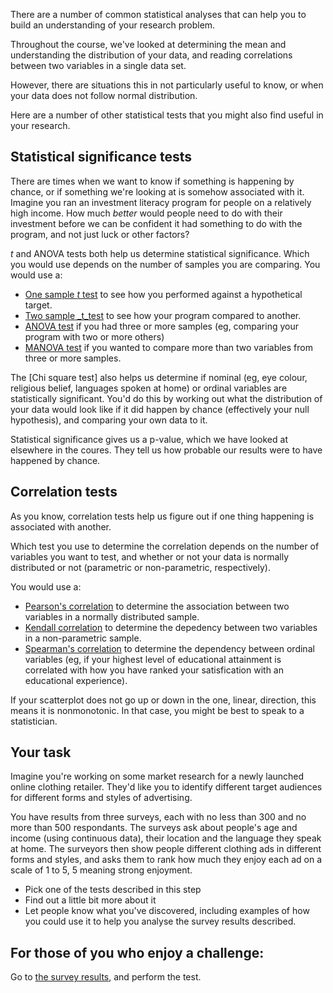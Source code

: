 There are a number of common statistical analyses that can help you to build an understanding of your research problem.

Throughout the course, we've looked at determining the mean and understanding the distribution of your data, and reading correlations between two variables in a single data set.

However, there are situations this in not particularly useful to know, or when your data does not follow normal distribution.

Here are a number of other statistical tests that you might also find useful in your research.


## Statistical significance tests

There are times when we want to know if something is happening by chance, or if something we're looking at is somehow associated with it.  Imagine you ran an investment literacy program for people on a relatively high income.  How much _better_ would people need to do with their investment before we can be confident it had something to do with the program, and not just luck or other factors? 

_t_ and ANOVA tests both help us determine statistical significance.  Which you would use depends on the number of samples you are comparing.  You would use a:

* [One sample _t_ test](http://blog.minitab.com/blog/statistics-and-quality-data-analysis/what-is-a-t-test-and-why-is-it-like-telling-a-kid-to-clean-up-that-mess-in-the-kitchen) to see how you performed against a hypothetical target.
* [Two sample _t_test](link) to see how your program compared to another.
* [ANOVA test](link) if you had three or more samples (eg, comparing your program with two or more others)
* [MANOVA test](link) if you wanted to compare more than two variables from three or more samples.

The [Chi square test] also helps us determine if nominal (eg, eye colour, religious belief, languages spoken at home) or ordinal variables are statistically significant.  You'd do this by working out what the distribution of your data would look like if it did happen by chance (effectively your null hypothesis), and comparing your own data to it.  

Statistical significance gives us a p-value, which we have looked at elsewhere in the coures.  They tell us how probable our results were to have happened by chance.

## Correlation tests

As you know, correlation tests help us figure out if one thing happening is associated with another.

Which test you use to determine the correlation depends on the number of variables you want to test, and whether or not your data is normally distributed or not (parametric or non-parametric, respectively).

You would use a:

* [Pearson's correlation](link) to determine the association between two variables in a normally distributed sample.
* [Kendall correlation](link) to determine the depedency between two variables in a non-parametric sample.
* [Spearman's correlation](link) to determine the dependency between ordinal variables (eg, if your highest level of educational attainment is correlated with how you have ranked your satisfication with an educational experience).

If your scatterplot does not go up or down in the one, linear, direction, this means it is nonmonotonic.  In that case, you might be best to speak to a statistician.

## Your task

Imagine you're working on some market research for a newly launched online clothing retailer.  They'd like you to identify different target audiences for different forms and styles of advertising.

You have results from three surveys, each with no less than 300 and no more than 500 respondants.  The surveys ask about people's age and income (using continuous data), their location and the language they speak at home. The surveyors then show people different clothing ads in different forms and styles, and asks them to rank how much they enjoy each ad on a scale of 1 to 5, 5 meaning strong enjoyment.

* Pick one of the tests described in this step
* Find out a little bit more about it
* Let people know what you've discovered, including examples of how you could use it to help you analyse the survey results described.

## For those of you who enjoy a challenge:

Go to [the survey results](link), and perform the test.

